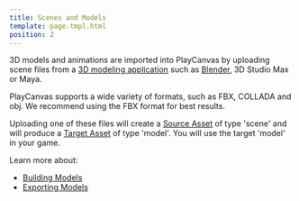 ```yaml
---
title: Scenes and Models
template: page.tmpl.html
position: 2
---
```


3D models and animations are imported into PlayCanvas by uploading scene files from a [3D modeling application][modeling] such as [Blender][blender], 3D Studio Max or Maya.

PlayCanvas supports a wide variety of formats, such as FBX, COLLADA and obj. We recommend using the FBX format for best results.

Uploading one of these files will create a [Source Asset][source_asset] of type 'scene' and will produce a [Target Asset](target_asset) of type 'model'. You will use the target 'model' in your game.

Learn more about:

* [Building Models][building_models]
* [Exporting Models][exporting_models]

[modeling]: /user-manual/assets/models/building
[blender]: http://blender.org/
[source_asset]: /user-manual/glossary#source_asset
[target_asset]: /user-manual/glossary/#target_asset
[building_models]: /user-manual/assets/models/building
[exporting_models]: /user-manual/assets/models/exporting
